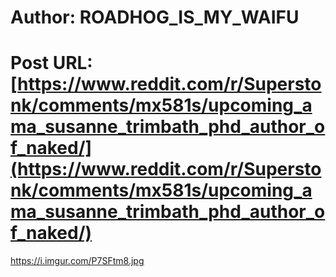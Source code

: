# Author: ROADHOG_IS_MY_WAIFU
# Post URL: [https://www.reddit.com/r/Superstonk/comments/mx581s/upcoming_ama_susanne_trimbath_phd_author_of_naked/](https://www.reddit.com/r/Superstonk/comments/mx581s/upcoming_ama_susanne_trimbath_phd_author_of_naked/)


https://i.imgur.com/P7SFtm8.jpg